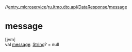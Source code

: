 //[entry_microservice](../../../index.md)/[ru.itmo.dto.api](../index.md)/[DataResponse](index.md)/[message](message.md)

# message

[jvm]\
val [message](message.md): [String](https://kotlinlang.org/api/core/kotlin-stdlib/kotlin/-string/index.html)? = null